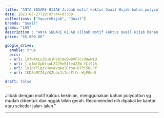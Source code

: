 ```yaml
---
title: "ANYA SQUARE HIJAB Jilbab motif kaktus Quail Hijab bahan polycotton"
date: 2023-03-27T19:07:44+07:00
collections: ["SquareHijab", "Quail"]
brands: "Quail"
grams: "105"
description : "ANYA SQUARE HIJAB Jilbab motif kaktus Quail Hijab bahan polycotton"
price: "65,000.00"

google_drive:
  enable: true
  pics:
  - url: 1XfwXmLuZ9uKjP28jHy5w8VFlCvd0wMiU
  - url: 1_qfmfXpN3nuLZ2J9eVIfe42ZW-YCi92h
  - url: 1y1pYYlgzVHevAvqeeIGrou-D7PC5OLFf
  - url: 1KD8sMCZ4yVKZLdxJiIucFtCn-WjP0eUt

draft: false
---
```


Jilbab dengan motif kaktus kekinian, menggunakan bahan polycotton yg mudah dibentuk dan nggak bikin gerah. Recomended nih dipakai ke kantor atau sekedar jalan-jalan."

-------    
 
